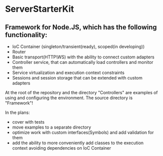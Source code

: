 # ServerStarterKit

## Framework for Node.JS, which has the following functionality:
- IoC Container (singleton/transient(ready), scoped(in developing))
- Router
- Basic transport(HTTP\WS) with the ability to connect custom adapters
- Controller service, that can automatically load controllers and monitor them
- Service virtualization and execution context constraints
- Sessions and session storage that can be extended with custom adapters

At the root of the repository and the directory "Controllers" are examples of using and configuring the environment.
The source directory is "Framework"!

In the plans:
- cover with tests
- move examples to a separate directory
- optimize work with custom interfaces(Symbols) and add validation for them
- add the ability to more conveniently add classes to the execution context avoiding dependencies on IoC Container
